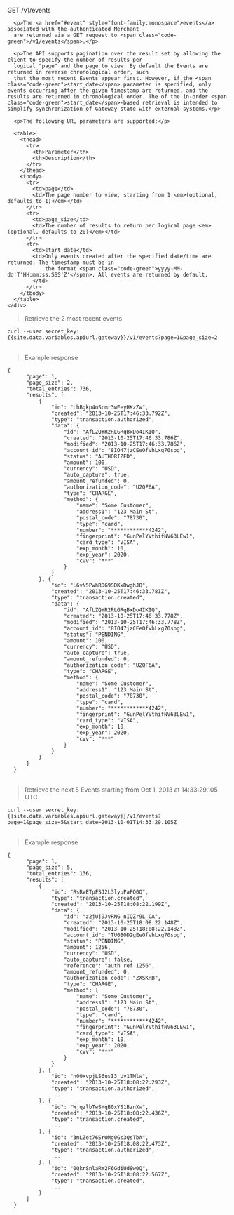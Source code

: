 <div class="method-area">
  <div class="method-copy">
    <div class="method-copy-padding">
      <p><span class="api-operation">GET</span> <span class="code-green">/v1/events</span></p>

      <p>The <a href="#event" style="font-family:monospace">events</a> associated with the authenticated Merchant
      are returned via a GET request to <span class="code-green">/v1/events</span>.</p>

      <p>The API supports pagination over the result set by allowing the client to specify the number of results per
      logical "page" and the page to view. By default the Events are returned in reverse chronological order, such
      that the most recent Events appear first. However, if the <span class="code-green">start_date</span> parameter is specified, only events occurring after the given timestamp are returned, and the results are returned in chronological order. The of the in-order <span class="code-green">start_date</span>-based retrieval is intended to simplify synchronization of Gateway state with external systems.</p>

      <p>The following URL parameters are supported:</p>

      <table>
        <thead>
          <tr>
            <th>Parameter</th>
            <th>Description</th>
          </tr>
        </thead>
        <tbody>
          <tr>
            <td>page</td>
            <td>The page number to view, starting from 1 <em>(optional, defaults to 1)</em></td>
          </tr>
          <tr>
            <td>page_size</td>
            <td>The number of results to return per logical page <em>(optional, defaults to 20)</em></td>
          </tr>
          <tr>
            <td>start_date</td>
            <td>Only events created after the specified date/time are returned. The timestamp must be in
                the format <span class="code-green">yyyy-MM-dd'T'HH:mm:ss.SSS'Z'</span>. All events are returned by default.
            </td>
          </tr>
        </tbody>
      </table>
    </div>
  </div>

  <blockquote>Retrieve the 2 most recent events</blockquote>

  <pre><code>curl --user secret_key: {{site.data.variables.apiurl.gateway}}/v1/events?page=1&amp;page_size=2</code>
  </pre>

  <blockquote>Example response</blockquote>
  <pre><code>{
      "page": 1,
      "page_size": 2,
      "total_entries": 736,
      "results": [
          {
              "id": "LhBgkp4oScmr3wEeyHKzZw",
              "created": "2013-10-25T17:46:33.792Z",
              "type": "transaction.authorized",
              "data": {
                  "id": "AfLZQYR2RLGRqBxDo4IKIQ",
                  "created": "2013-10-25T17:46:33.786Z",
                  "modified": "2013-10-25T17:46:33.786Z",
                  "account_id": "8IO47jzCEeOfvhLxg70sog",
                  "status": "AUTHORIZED",
                  "amount": 100,
                  "currency": "USD",
                  "auto_capture": true,
                  "amount_refunded": 0,
                  "authorization_code": "U2QF6A",
                  "type": "CHARGE",
                  "method": {
                      "name": "Some Customer",
                      "address1": "123 Main St",
                      "postal_code": "78730",
                      "type": "card",
                      "number": "************4242",
                      "fingerprint": "GunPelYVthifNV63LEw1",
                      "card_type": "VISA",
                      "exp_month": 10,
                      "exp_year": 2020,
                      "cvv": "&#42;&#42;&#42;"
                  }
              }
          }, {
              "id": "L6vN5PwhRDG9SDKxDwghJQ",
              "created": "2013-10-25T17:46:33.781Z",
              "type": "transaction.created",
              "data": {
                  "id": "AfLZQYR2RLGRqBxDo4IKIQ",
                  "created": "2013-10-25T17:46:33.778Z",
                  "modified": "2013-10-25T17:46:33.778Z",
                  "account_id": "8IO47jzCEeOfvhLxg70sog",
                  "status": "PENDING",
                  "amount": 100,
                  "currency": "USD",
                  "auto_capture": true,
                  "amount_refunded": 0,
                  "authorization_code": "U2QF6A",
                  "type": "CHARGE",
                  "method": {
                      "name": "Some Customer",
                      "address1": "123 Main St",
                      "postal_code": "78730",
                      "type": "card",
                      "number": "************4242",
                      "fingerprint": "GunPelYVthifNV63LEw1",
                      "card_type": "VISA",
                      "exp_month": 10,
                      "exp_year": 2020,
                      "cvv": "&#42;&#42;&#42;"
                  }
              }
          }
      ]
  }</code>
  </pre>


  <blockquote>Retrieve the next 5 Events starting from Oct 1, 2013 at 14:33:29.105 UTC</blockquote>
  <pre><code>curl --user secret_key: {{site.data.variables.apiurl.gateway}}/v1/events?page=1&amp;page_size=5&amp;start_date=2013-10-01T14:33:29.105Z</code>
  </pre>

  <blockquote>Example response</blockquote>
  <pre><code>{
      "page": 1,
      "page_size": 5,
      "total_entries": 136,
      "results": [
          {
              "id": "RsRwETpFSJ2L3lyuPaFO0Q",
              "type": "transaction.created",
              "created": "2013-10-25T18:08:22.199Z",
              "data": {
                  "id": "z2jUj9JyRNG_nIQZr9L_CA",
                  "created": "2013-10-25T18:08:22.148Z",
                  "modified": "2013-10-25T18:08:22.148Z",
                  "account_id": "TU0BOD2gEeOfvhLxg70sog",
                  "status": "PENDING",
                  "amount": 1256,
                  "currency": "USD",
                  "auto_capture": false,
                  "reference": "auth ref 1256",
                  "amount_refunded": 0,
                  "authorization_code": "ZXSKRB",
                  "type": "CHARGE",
                  "method": {
                      "name": "Some Customer",
                      "address1": "123 Main St",
                      "postal_code": "78730",
                      "type": "card",
                      "number": "************4242",
                      "fingerprint": "GunPelYVthifNV63LEw1",
                      "card_type": "VISA",
                      "exp_month": 10,
                      "exp_year": 2020,
                      "cvv": "&#42;&#42;&#42;"
                  }
              }
          }, {
              "id": "h00xvpjLS6usI3_Uv1TMlw",
              "created": "2013-10-25T18:08:22.293Z",
              "type": "transaction.authorized",
              ...
          }, {
              "id": "WjqzlbTwSHqB0xYS1BznXw",
              "created": "2013-10-25T18:08:22.436Z",
              "type": "transaction.created",
              ...
          }, {
              "id": "3mLZet76SrOMg0Gs3QsTbA",
              "created": "2013-10-25T18:08:22.473Z",
              "type": "transaction.authorized",
              ...
          }, {
              "id": "0QkrSnlaRW2F6GdiUd8w0Q",
              "created": "2013-10-25T18:08:22.567Z",
              "type": "transaction.created",
              ...
          }
      ]
  }</code>
  </pre>
</div>

